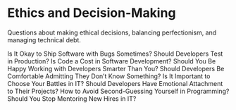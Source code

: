 # Ethics and Decision-Making

Questions about making ethical decisions, balancing perfectionism, and managing technical debt.

Is It Okay to Ship Software with Bugs Sometimes?
Should Developers Test in Production?
Is Code a Cost in Software Development?
Should You Be Happy Working with Developers Smarter Than You?
Should Developers Be Comfortable Admitting They Don’t Know Something?
Is It Important to Choose Your Battles in IT?
Should Developers Have Emotional Attachment to Their Projects?
How to Avoid Second-Guessing Yourself in Programming?
Should You Stop Mentoring New Hires in IT?